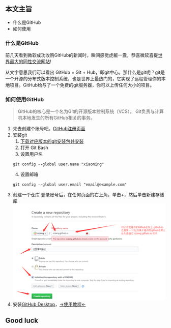## 本文主旨

* 什么是GitHub
* 如何使用

### 什么是GitHub

前几天看到微软成功收购GitHub的新闻时，瞬间感觉虎躯一震，恭喜微软喜提[世界最大的同性交流网站](https://github.com/)!

从文字意思我们可以看出 GitHub = Git + Hub，即git中心。那什么是git呢？git是一个开源的分布式版本控制系统，也是世界上最热门的，它实现了远程管理你的本地项目。GitHub给与了一个免费的git服务器，你可以上传任何大小的项目。

### 如何使用GitHub

> GitHub的核心是一个名为Git的开源版本控制系统（VCS）。 Git负责与计算机本地发生的所有GitHub相关的事务。

1. 先去创建个账号吧。[GitHub注册页面](https://github.com/)
2. 安装git
    1. [下载对应版本的git安装包并安装](https://git-scm.com/downloads)
    2. 打开 Git Bash
    3. 设置用户名
    ```shell
    git config --global user.name "xiaoming"
    ```
    4. 设置邮箱
    ```shell
    git config --global user.email "email@example.com"
    ```
3. 创建一个仓库
登录账号后，在任何页面的右上角，单击+，然后单击新建存储库![创建仓库](./public/img/how-to-use-github.png)
4. 安装[GitHub Desktop](https://desktop.github.com/)，[->使用教程<-](https://help.github.com/desktop/guides/contributing-to-projects/)

## Good luck

